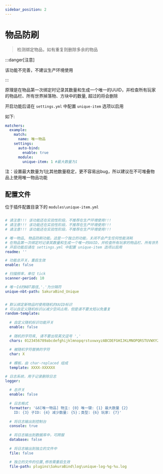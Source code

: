 ```yaml
---
sidebar_position: 2
---
```


# 物品防刷

>  检测绑定物品，如有重复则删除多余的物品



:::danger[注意]

该功能不完善，不建议生产环境使用

:::



原理是在物品第一次绑定时记录其数量和生成一个唯一的UUID，并检查所有玩家的物品栏、所有世界掉落物、方块中的数量, 超过的将会删除



开启功能后请在 `settings.yml` 中配置 `unique-item` 选项以启用

如下:

~~~ yaml title="settings.yml"
matchers:
  example:
    match:
      name: 唯一物品
    settings:
      auto-bind:
        enable: true
      module:
        unique-item: 1 #最大数量为1
~~~

注：设置最大数量为1比其他数量稳定，更不容易出bug，所以建议在不可堆叠物品上使用唯一物品功能

## 配置文件

位于插件配置目录下的 `modules\unique-item.yml`



~~~ yaml title="modules\unique-item.yml"

# 请注意!!! 该功能还在实验性阶段，不推荐在生产环境使用!!!
# 请注意!!! 该功能还在实验性阶段，不推荐在生产环境使用!!!
# 请注意!!! 该功能还在实验性阶段，不推荐在生产环境使用!!!

# 唯一物品, 物品防刷功能。这是一个独立的功能，关闭不会产生任何性能消耗
# 在物品第一次绑定时记录其数量和生成一个唯一的UUID，并检查所有玩家的物品栏、所有世界掉落物、方块中的数量, 超过的将会删除
# 开启功能后请在 settings.yml 中配置 unique-item 选项以启用
readme: ''

# 功能总开关，重启生效
enable: false

# 扫描频率，单位 tick
scanner-period: 10

# 唯一Id的NBT路径,'.'为分隔符
unique-nbt-path: SakuraBind_Unique


# 默认绑定新物品时使用随机的UUID标识
# 可以自定义随机标识以减少空间占用，但是请不要太短以免重复
random-template:
  
  # 自定义随机标识功能开关
  enable: false
  
  # 随机的字符库, 请不要出现英文逗号 ','
  chars: 0123456789abcdefghijklmnopqrstuvwxyzABCDEFGHIJKLMNOPQRSTUVWXYZ
  
  # 被随机字符替换的字符
  char: X
  
  # 模板，由 char-replaced 组成
  template: XXXX-XXXXXX

# 日志系统，用于记录删除日志
logger:
  
  # 总开关
  enable: false
  
  # 日志格式
  formatter: '&6[唯一物品] 物主: {0} 唯一键: {1} 最大数量 {2}
    ID: {3} 子ID: {4} 减少数量: {5}；类型: {6} 玩家: {7}'
  
  # 将日志输出到控制台
  console: true
  
  # 将日志输出到数据库中，可跨服
  database: false
  
  # 将日志输出到独立的文件中
  file: false
  
  # 独立的文件的位置,修改需重启生效
  file-path: plugins\SakuraBind\log\unique-log-%g-%u.log


~~~

